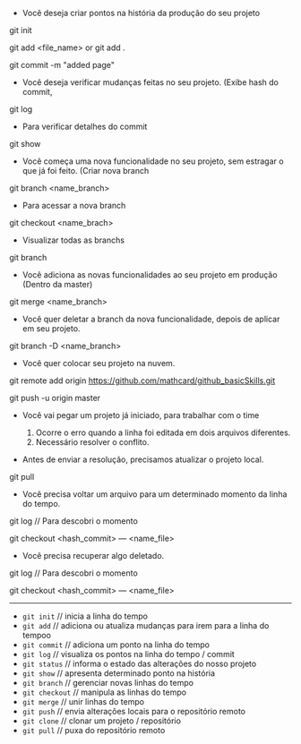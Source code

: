 - Você deseja criar pontos na história da produção do seu projeto

git init

git add <file_name> or  git add .

git commit -m "added page"

- Você deseja verificar mudanças feitas no seu projeto. (Exibe hash do commit,

git log

- Para verificar detalhes do commit

git show <hash commit>

- Você começa uma nova funcionalidade no seu projeto, sem estragar o que já foi feito. (Criar nova branch

git branch <name_branch>

- Para acessar a nova branch

git checkout <name_brach>

- Visualizar todas as branchs

git branch

- Você adiciona as novas funcionalidades ao seu projeto em produção (Dentro da master)

git merge <name_branch>

- Você quer deletar a branch da nova funcionalidade, depois de aplicar em seu projeto.

git branch -D <name_branch>

- Você quer colocar seu projeto na nuvem.

git remote add origin https://github.com/mathcard/github_basicSkills.git

git push -u origin master

- Você vai pegar um projeto já iniciado, para trabalhar com o time
    1. Ocorre o erro quando a linha foi editada em dois arquivos diferentes.
    2. Necessário resolver o conflito.

- Antes de enviar a resolução, precisamos atualizar o projeto local.

git pull

- Você precisa voltar um arquivo para um determinado momento da linha do tempo.

git log // Para descobri o momento

git checkout <hash_commit> — <name_file>

- Você precisa recuperar algo deletado.

git log // Para descobri o momento

git checkout <hash_commit> — <name_file>

---

- `git init` // inicia a linha do tempo
- `git add` // adiciona ou atualiza mudanças para irem para a linha do tempoo
- `git commit` // adiciona um ponto na linha do tempo
- `git log` // visualiza os pontos na linha do tempo / commit
- `git status` // informa o estado das alterações do nosso projeto
- `git show` // apresenta determinado ponto na história
- `git branch` // gerenciar novas linhas do tempo
- `git checkout` // manipula as linhas do tempo
- `git merge` // unir linhas do tempo
- `git push` // envia alterações locais para o repositório remoto
- `git clone` // clonar um projeto / repositório
- `git pull` // puxa do repositório remoto
